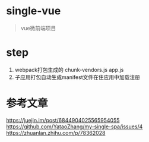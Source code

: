 # single-vue

> vue微前端项目

# step

1. webpack打包生成的 chunk-vendors.js app.js
2. 子应用打包自动生成manifest文件在住应用中加载注册

# 参考文章

https://juejin.im/post/6844904025565954055
https://github.com/YataoZhang/my-single-spa/issues/4
https://zhuanlan.zhihu.com/p/78362028